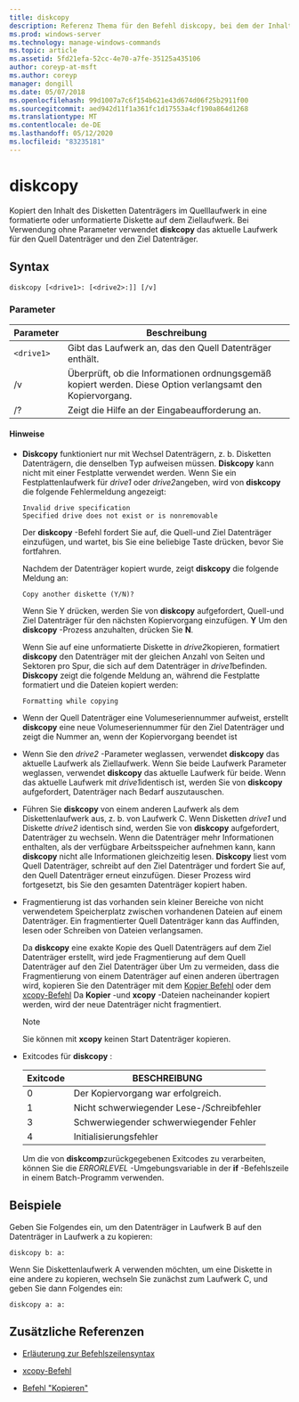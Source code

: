 ```yaml
---
title: diskcopy
description: Referenz Thema für den Befehl diskcopy, bei dem der Inhalt der Diskette im Quelllaufwerk in eine formatierte oder unformatierte Diskette auf dem Ziellaufwerk kopiert wird.
ms.prod: windows-server
ms.technology: manage-windows-commands
ms.topic: article
ms.assetid: 5fd21efa-52cc-4e70-a7fe-35125a435106
author: coreyp-at-msft
ms.author: coreyp
manager: dongill
ms.date: 05/07/2018
ms.openlocfilehash: 99d1007a7c6f154b621e43d674d06f25b2911f00
ms.sourcegitcommit: aed942d11f1a361fc1d17553a4cf190a864d1268
ms.translationtype: MT
ms.contentlocale: de-DE
ms.lasthandoff: 05/12/2020
ms.locfileid: "83235181"
---
```

# <a name="diskcopy"></a>diskcopy

Kopiert den Inhalt des Disketten Datenträgers im Quelllaufwerk in eine formatierte oder unformatierte Diskette auf dem Ziellaufwerk. Bei Verwendung ohne Parameter verwendet **diskcopy** das aktuelle Laufwerk für den Quell Datenträger und den Ziel Datenträger.

## <a name="syntax"></a>Syntax

```
diskcopy [<drive1>: [<drive2>:]] [/v]
```

### <a name="parameters"></a>Parameter

| Parameter | Beschreibung |
| --------- | ----------- |
| `<drive1>` | Gibt das Laufwerk an, das den Quell Datenträger enthält. |
| /v | Überprüft, ob die Informationen ordnungsgemäß kopiert werden. Diese Option verlangsamt den Kopiervorgang. |
| /? | Zeigt die Hilfe an der Eingabeaufforderung an. |

#### <a name="remarks"></a>Hinweise

- **Diskcopy** funktioniert nur mit Wechsel Datenträgern, z. b. Disketten Datenträgern, die denselben Typ aufweisen müssen. **Diskcopy** kann nicht mit einer Festplatte verwendet werden. Wenn Sie ein Festplattenlaufwerk für *drive1* oder *drive2*angeben, wird von **diskcopy** die folgende Fehlermeldung angezeigt:

    ```
    Invalid drive specification
    Specified drive does not exist or is nonremovable
    ```

    Der **diskcopy** -Befehl fordert Sie auf, die Quell-und Ziel Datenträger einzufügen, und wartet, bis Sie eine beliebige Taste drücken, bevor Sie fortfahren.

    Nachdem der Datenträger kopiert wurde, zeigt **diskcopy** die folgende Meldung an:

    ```
    Copy another diskette (Y/N)?
    ```

    Wenn Sie Y drücken, werden Sie von **diskcopy** aufgefordert, Quell-und Ziel Datenträger für den nächsten Kopiervorgang einzufügen. **Y** Um den **diskcopy** -Prozess anzuhalten, drücken Sie **N**.

    Wenn Sie auf eine unformatierte Diskette in *drive2*kopieren, formatiert **diskcopy** den Datenträger mit der gleichen Anzahl von Seiten und Sektoren pro Spur, die sich auf dem Datenträger in *drive1*befinden. **Diskcopy** zeigt die folgende Meldung an, während die Festplatte formatiert und die Dateien kopiert werden:

    ```
    Formatting while copying
    ```

- Wenn der Quell Datenträger eine Volumeseriennummer aufweist, erstellt **diskcopy** eine neue Volumeseriennummer für den Ziel Datenträger und zeigt die Nummer an, wenn der Kopiervorgang beendet ist

- Wenn Sie den *drive2* -Parameter weglassen, verwendet **diskcopy** das aktuelle Laufwerk als Ziellaufwerk. Wenn Sie beide Laufwerk Parameter weglassen, verwendet **diskcopy** das aktuelle Laufwerk für beide. Wenn das aktuelle Laufwerk mit *drive1*identisch ist, werden Sie von **diskcopy** aufgefordert, Datenträger nach Bedarf auszutauschen.

- Führen Sie **diskcopy** von einem anderen Laufwerk als dem Diskettenlaufwerk aus, z. b. von Laufwerk C. Wenn Disketten *drive1* und Diskette *drive2* identisch sind, werden Sie von **diskcopy** aufgefordert, Datenträger zu wechseln. Wenn die Datenträger mehr Informationen enthalten, als der verfügbare Arbeitsspeicher aufnehmen kann, kann **diskcopy** nicht alle Informationen gleichzeitig lesen. **Diskcopy** liest vom Quell Datenträger, schreibt auf den Ziel Datenträger und fordert Sie auf, den Quell Datenträger erneut einzufügen. Dieser Prozess wird fortgesetzt, bis Sie den gesamten Datenträger kopiert haben.

- Fragmentierung ist das vorhanden sein kleiner Bereiche von nicht verwendetem Speicherplatz zwischen vorhandenen Dateien auf einem Datenträger. Ein fragmentierter Quell Datenträger kann das Auffinden, lesen oder Schreiben von Dateien verlangsamen.

    Da **diskcopy** eine exakte Kopie des Quell Datenträgers auf dem Ziel Datenträger erstellt, wird jede Fragmentierung auf dem Quell Datenträger auf den Ziel Datenträger über Um zu vermeiden, dass die Fragmentierung von einem Datenträger auf einen anderen übertragen wird, kopieren Sie den Datenträger mit dem [Kopier Befehl](copy.md) oder dem [xcopy-Befehl](xcopy.md) Da **Kopier** -und **xcopy** -Dateien nacheinander kopiert werden, wird der neue Datenträger nicht fragmentiert.

    > [!NOTE]
    > Sie können mit **xcopy** keinen Start Datenträger kopieren.

- Exitcodes für **diskcopy** :

    | Exitcode | BESCHREIBUNG |
    | --------- | ----------- |
    | 0 | Der Kopiervorgang war erfolgreich. |
    | 1 | Nicht schwerwiegender Lese-/Schreibfehler |
    | 3 | Schwerwiegender schwerwiegender Fehler |
    | 4 | Initialisierungsfehler |

    Um die von **diskcomp**zurückgegebenen Exitcodes zu verarbeiten, können Sie die *ERRORLEVEL* -Umgebungsvariable in der **if** -Befehlszeile in einem Batch-Programm verwenden.

## <a name="examples"></a>Beispiele

Geben Sie Folgendes ein, um den Datenträger in Laufwerk B auf den Datenträger in Laufwerk a zu kopieren:

```
diskcopy b: a:
```

Wenn Sie Diskettenlaufwerk A verwenden möchten, um eine Diskette in eine andere zu kopieren, wechseln Sie zunächst zum Laufwerk C, und geben Sie dann Folgendes ein:

```
diskcopy a: a:
```

## <a name="additional-references"></a>Zusätzliche Referenzen

- [Erläuterung zur Befehlszeilensyntax](command-line-syntax-key.md)

- [xcopy-Befehl](xcopy.md)

- [Befehl "Kopieren"](copy.md)
